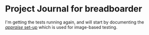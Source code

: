 # Project Journal for breadboarder

I'm getting the tests running again, and will start by documenting the
[*appraise* set-up](appraise.md)
which is used for image-based testing.
